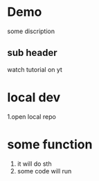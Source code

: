 # Demo

some discription


## sub header

watch tutorial on yt

# local dev
1.open local repo

# some function 
1. it will do sth
2. some code will run
